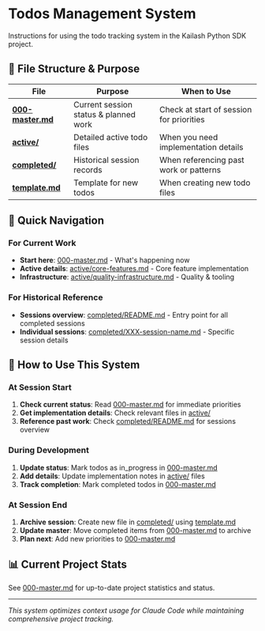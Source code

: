 # Todos Management System

Instructions for using the todo tracking system in the Kailash Python SDK project.

## 📁 File Structure & Purpose

| File | Purpose | When to Use |
|------|---------|-------------|
| **[000-master.md](000-master.md)** | Current session status & planned work | Check at start of session for priorities |
| **[active/](active/)** | Detailed active todo files | When you need implementation details |
| **[completed/](completed/)** | Historical session records | When referencing past work or patterns |
| **[template.md](template.md)** | Template for new todos | When creating new todo files |

## 🎯 Quick Navigation

### For Current Work
- **Start here**: [000-master.md](000-master.md) - What's happening now
- **Active details**: [active/core-features.md](active/core-features.md) - Core feature implementation
- **Infrastructure**: [active/quality-infrastructure.md](active/quality-infrastructure.md) - Quality & tooling

### For Historical Reference  
- **Sessions overview**: [completed/README.md](completed/README.md) - Entry point for all completed sessions
- **Individual sessions**: [completed/XXX-session-name.md](completed/) - Specific session details

## 🔄 How to Use This System

### At Session Start
1. **Check current status**: Read [000-master.md](000-master.md) for immediate priorities
2. **Get implementation details**: Check relevant files in [active/](active/) 
3. **Reference past work**: Check [completed/README.md](completed/README.md) for sessions overview

### During Development
1. **Update status**: Mark todos as in_progress in [000-master.md](000-master.md)
2. **Add details**: Update implementation notes in [active/](active/) files
3. **Track completion**: Mark completed todos in [000-master.md](000-master.md)

### At Session End
1. **Archive session**: Create new file in [completed/](completed/) using [template.md](template.md)
2. **Update master**: Move completed items from [000-master.md](000-master.md) to archive
3. **Plan next**: Add new priorities to [000-master.md](000-master.md)

## 📊 Current Project Stats

See [000-master.md](000-master.md) for up-to-date project statistics and status.

---
*This system optimizes context usage for Claude Code while maintaining comprehensive project tracking.*